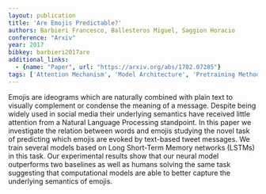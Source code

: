 ```yaml
---
layout: publication
title: 'Are Emojis Predictable?'
authors: Barbieri Francesco, Ballesteros Miguel, Saggion Horacio
conference: "Arxiv"
year: 2017
bibkey: barbieri2017are
additional_links:
  - {name: "Paper", url: "https://arxiv.org/abs/1702.07285"}
tags: ['Attention Mechanism', 'Model Architecture', 'Pretraining Methods', 'Reinforcement Learning']
---
```

Emojis are ideograms which are naturally combined with plain text to visually complement or condense the meaning of a message. Despite being widely used in social media their underlying semantics have received little attention from a Natural Language Processing standpoint. In this paper we investigate the relation between words and emojis studying the novel task of predicting which emojis are evoked by text-based tweet messages. We train several models based on Long Short-Term Memory networks (LSTMs) in this task. Our experimental results show that our neural model outperforms two baselines as well as humans solving the same task suggesting that computational models are able to better capture the underlying semantics of emojis.

